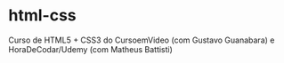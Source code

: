 # html-css
 Curso de HTML5 + CSS3 do CursoemVideo (com Gustavo Guanabara) e HoraDeCodar/Udemy (com Matheus Battisti)
